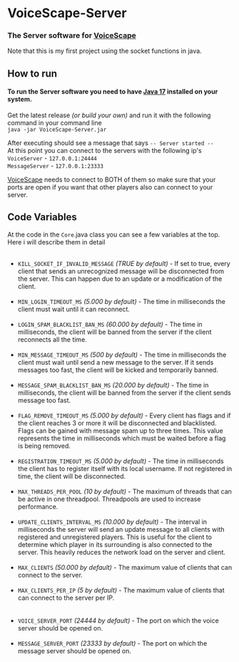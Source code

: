 # VoiceScape-Server
### The Server software for [VoiceScape](https://github.com/derfurkan/VoiceScape "VoiceScape")
Note that this is my first project using the socket functions in java.

## How to run
#### To run the Server software you need to have [Java 17](https://www.oracle.com/java/technologies/javase/jdk17-archive-downloads.html "Java 17") installed on your system.<br/>
Get the latest release _(or build your own)_ and run it with the following command in your command line<br/>
`java -jar VoiceScape-Server.jar`

After executing should see a message that says `-- Server started --`<br/>
At this point you can connect to the servers with the following ip's<br/>
`VoiceServer` - `127.0.0.1:24444`<br/>
`MessageServer` - `127.0.0.1:23333`

[VoiceScape](https://github.com/derfurkan/VoiceScape "VoiceScape") needs to connect to BOTH of them so make sure that your ports are open if you want that other players also can connect to your server.

## Code Variables
At the code in the `Core`.java class you can see a few variables at the top.<br/>
Here i will describe them in detail<br/><br/>
* `KILL_SOCKET_IF_INVALID_MESSAGE` _(TRUE by default)_ - If set to true, every client that sends an unrecognized message will be disconnected from the server. This can happen due to an update or a modification of the client.<br/><br/>
* `MIN_LOGIN_TIMEOUT_MS` _(5.000 by default)_ - The time in milliseconds the client must wait until it can reconnect.<br/><br/>
* `LOGIN_SPAM_BLACKLIST_BAN_MS` _(60.000 by default)_ - The time in milliseconds, the client will be banned from the server if the client reconnects all the time.<br/><br/>
* `MIN_MESSAGE_TIMEOUT_MS` _(500 by default)_ - The time in milliseconds the client must wait until send a new message to the server. If it sends messages too fast, the client will be kicked and temporarily banned.<br/><br/>
* `MESSAGE_SPAM_BLACKLIST_BAN_MS` _(20.000 by default)_ - The time in milliseconds, the client will be banned from the server if the client sends message too fast.<br/><br/>
* `FLAG_REMOVE_TIMEOUT_MS` _(5.000 by default)_ - Every client has flags and if the client reaches 3 or more it will be disconnected and blacklisted. Flags can be gained with message spam up to three times. This value represents the time in milliseconds which must be waited before a flag is being removed.<br/><br/>
* `REGISTRATION_TIMEOUT_MS` _(5.000 by default)_ - The time in milliseconds the client has to register itself with its local username. If not registered in time, the client will be disconnected.<br/><br/>
* `MAX_THREADS_PER_POOL` _(10 by default)_ - The maximum of threads that can be active in one threadpool. Threadpools are used to increase performance.<br/><br/>
* `UPDATE_CLIENTS_INTERVAL_MS` _(10.000 by default)_ - The interval in milliseconds the server will send an update message to all clients with registered and unregistered players. This is useful for the client to determine which player in its surrounding is also connected to the server. This heavily reduces the network load on the server and client.<br/><br/>
* `MAX_CLIENTS` _(50.000 by default)_ - The maximum value of clients that can connect to the server.<br/><br/>
* `MAX_CLIENTS_PER_IP` _(5 by default)_ - The maximum value of clients that can connect to the server per IP.<br/><br/><br/>
* `VOICE_SERVER_PORT` _(24444 by default)_ - The port on which the voice server should be opened on.<br/><br/>
* `MESSAGE_SERVER_PORT` _(23333 by default)_ - The port on which the message server should be opened on.<br/><br/>






